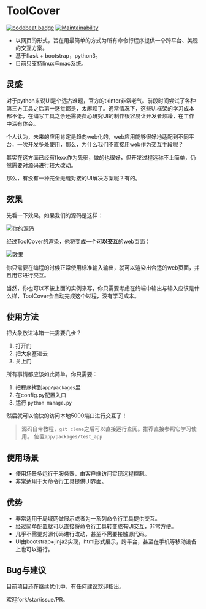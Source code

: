 # ToolCover

[![codebeat badge](https://codebeat.co/badges/03386646-bf13-40a4-a8a2-f81cdfef59a2)](https://codebeat.co/projects/github-com-williamfzc-toolcover-master)
[![Maintainability](https://api.codeclimate.com/v1/badges/24dc28bf1389249b3a19/maintainability)](https://codeclimate.com/github/williamfzc/ToolCover/maintainability)

- 以网页的形式，旨在用最简单的方式为所有命令行程序提供一个跨平台、美观的交互方案。
- 基于flask + bootstrap，python3。
- 目前只支持linux与mac系统。

## 灵感

对于python来说UI是个远古难题，官方的tkinter非常老气。前段时间尝试了各种第三方工具之后第一感觉都是，太麻烦了。通常情况下，这些UI框架的学习成本都不低，在编写工具之余还需要费心研究UI的制作很容易让开发者烦躁，在工作中深有体会。

个人认为，未来的应用肯定是趋向web化的，web应用能够很好地适配到不同平台，一次开发多处使用，那么，为什么我们不直接用web作为交互手段呢？

其实在这方面已经有flexx作为先驱，做的也很好，但开发过程远称不上简单，仍然需要对源码进行较大改动。

那么，有没有一种完全无缝对接的UI解决方案呢？有的。

## 效果

先看一下效果。如果我们的源码是这样：

![你的源码](https://upload-images.jianshu.io/upload_images/9838087-b34bea5985809c21.png?imageMogr2/auto-orient/strip%7CimageView2/2/w/1240)

经过ToolCover的渲染，他将变成一个**可以交互**的web页面：

![效果](https://upload-images.jianshu.io/upload_images/9838087-c6a75d7e724dcdcd.png?imageMogr2/auto-orient/strip%7CimageView2/2/w/1240)

你只需要在编程的时候正常使用标准输入输出，就可以渲染出合适的web页面，并且用它进行交互。

当然，你也可以不按上面的实例来写，你只需要考虑在终端中输出与输入应该是什么样，ToolCover会自动完成这个过程，没有学习成本。


## 使用方法

把大象放进冰箱一共需要几步？

1. 打开门
1. 把大象塞进去
1. 关上门

所有事情都应该如此简单。你只需要：

1. 把程序拷到`app/packages`里
1. 在config.py配置入口
1. 运行 `python manage.py`

然后就可以愉快的访问本地5000端口进行交互了！

> 源码自带教程，`git clone`之后可以直接运行查阅。推荐直接参照它学习使用。
位置`app/packages/test_app`

## 使用场景

- 使用场景多运行于服务器，由客户端访问实现远程控制。
- 非常适用于为命令行工具提供UI界面。

## 优势

- 非常适用于局域网做展示或者为一系列命令行工具提供交互。
- 经过简单配置就可以直接将命令行工具转变成有UI交互，非常方便。
- 几乎不需要对源代码进行改动，甚至不需要接触源代码。
- UI由bootstrap+jinja2实现，html形式展示，跨平台，甚至在手机等移动设备上也可以运行。

## Bug与建议

目前项目还在继续优化中，有任何建议欢迎指出。

欢迎fork/star/issue/PR。

